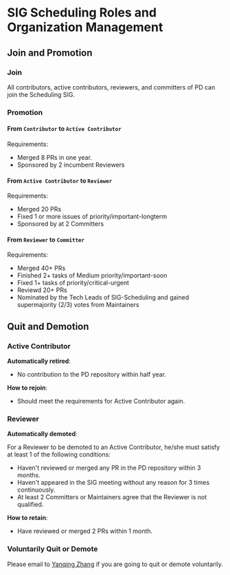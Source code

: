 # SIG Scheduling Roles and Organization Management

## Join and Promotion

### Join

All contributors, active contributors, reviewers, and committers of PD can join the Scheduling SIG.

### Promotion

#### From `Contributor` to `Active Contributor`

Requirements:

* Merged 8 PRs in one year.
* Sponsored by 2 incumbent Reviewers

#### From `Active Contributor` to `Reviewer`

Requirements:

* Merged 20 PRs
* Fixed 1 or more issues of priority/important-longterm
* Sponsored by at 2 Committers

#### From `Reviewer` to `Committer`

Requirements:

* Merged 40+ PRs
* Finished 2+ tasks of Medium priority/important-soon
* Fixed 1+ tasks of priority/critical-urgent
* Reviewd 20+ PRs
* Nominated by the Tech Leads of SIG-Scheduling and gained supermajority (2/3) votes from Maintainers

## Quit and Demotion

### Active Contributor

**Automatically retired**:

* No contribution to the PD repository within half year.

**How to rejoin**:

* Should meet the requirements for Active Contributor again.

### Reviewer

**Automatically demoted**:

For a Reviewer to be demoted to an Active Contributor,  he/she must satisfy at least 1 of the following conditions:

* Haven't reviewed or merged any PR in the PD repository within 3 months.
* Haven't appeared in the SIG meeting without any reason for 3 times continuously.
* At least 2 Committers or Maintainers agree that the Reviewer is not qualified.

**How to retain**:

* Have reviewed or merged 2 PRs within 1 month.

### Voluntarily Quit or Demote

Please email to [Yanqing Zhang](mailto:zhangyanqing@pingcap.com) if you are going to quit or demote voluntarily.
